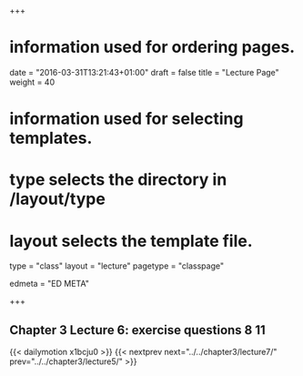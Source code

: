 +++
# information used for ordering pages.
date = "2016-03-31T13:21:43+01:00"
draft = false
title = "Lecture Page"
weight = 40

# information used for selecting templates.
# type selects the directory in /layout/type
# layout selects the template file.

type   = "class"
layout = "lecture"
pagetype = "classpage"





edmeta = "ED META"

+++
## Chapter 3 Lecture 6: exercise questions 8 11
{{< dailymotion x1bcju0 >}}
{{< nextprev next="../../chapter3/lecture7/"     prev="../../chapter3/lecture5/"  >}}

